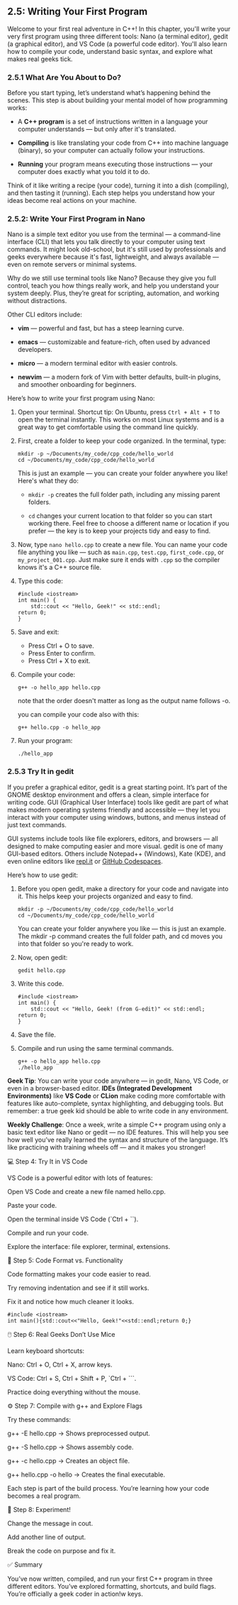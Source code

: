 ## 2.5: Writing Your First Program

Welcome to your first real adventure in C++! In this chapter, you'll write your very first program using three different tools: Nano (a terminal editor), gedit (a graphical editor), and VS Code (a powerful code editor). You'll also learn how to compile your code, understand basic syntax, and explore what makes real geeks tick.

### 2.5.1 What Are You About to Do?

Before you start typing, let’s understand what’s happening behind the scenes. This step is about building your mental model of how programming works:

* A **C++ program** is a set of instructions written in a language your computer understands — but only after it's translated.

* **Compiling** is like translating your code from C++ into machine language (binary), so your computer can actually follow your instructions.

* **Running** your program means executing those instructions — your computer does exactly what you told it to do.

Think of it like writing a recipe (your code), turning it into a dish (compiling), and then tasting it (running). Each step helps you understand how your ideas become real actions on your machine.

### 2.5.2: Write Your First Program in Nano

Nano is a simple text editor you use from the terminal — a command-line interface (CLI) that lets you talk directly to your computer using text commands. It might look old-school, but it's still used by professionals and geeks everywhere because it's fast, lightweight, and always available — even on remote servers or minimal systems.

Why do we still use terminal tools like Nano? Because they give you full control, teach you how things really work, and help you understand your system deeply. Plus, they’re great for scripting, automation, and working without distractions.

Other CLI editors include:

* **vim** — powerful and fast, but has a steep learning curve.

* **emacs** — customizable and feature-rich, often used by advanced developers.

* **micro** — a modern terminal editor with easier controls.

*  **newvim** — a modern fork of Vim with better defaults, built-in plugins, and smoother onboarding for beginners.

Here’s how to write your first program using Nano:

1. Open your terminal.
   Shortcut tip: On Ubuntu, press `Ctrl + Alt + T` to open the terminal instantly. This works on most Linux systems and is a great way to get comfortable using the command line quickly.

2. First, create a folder to keep your code organized. In the terminal, type:
   ```
   mkdir -p ~/Documents/my_code/cpp_code/hello_world
   cd ~/Documents/my_code/cpp_code/hello_world
   ```
   This is just an example — you can create your folder anywhere you like!  Here's what they do:
   * `mkdir -p` creates the full folder path, including any missing parent folders.

   * `cd` changes your current location to that folder so you can start working there.
   Feel free to choose a different name or location if you prefer — the key is to keep your projects tidy and easy to find.
3. Now, type `nano hello.cpp` to create a new file. You can name your code file anything you like — such as `main.cpp`, `test.cpp`, `first_code.cpp`, or `my_project_001.cpp`. Just make sure it ends with `.cpp` so the compiler knows it's a C++ source file.

4. Type this code:
   ```
   #include <iostream>
   int main() {
       std::cout << "Hello, Geek!" << std::endl;
   return 0;
   }
   ```
5. Save and exit:
   * Press Ctrl + O to save.
   * Press Enter to confirm.
   * Press Ctrl + X to exit.
6. Compile your code:
   ```
   g++ -o hello_app hello.cpp
   ```
   note that the order doesn't matter as long as the output name follows -o.

   you can compile your code also with this:
   ```
   g++ hello.cpp -o hello_app
   ```

7. Run your program:
   ```
   ./hello_app
   ```

### 2.5.3 Try It in gedit

If you prefer a graphical editor, gedit is a great starting point. It’s part of the GNOME desktop environment and offers a clean, simple interface for writing code. GUI (Graphical User Interface) tools like gedit are part of what makes modern operating systems friendly and accessible — they let you interact with your computer using windows, buttons, and menus instead of just text commands.

GUI systems include tools like file explorers, editors, and browsers — all designed to make computing easier and more visual. gedit is one of many GUI-based editors. Others include Notepad++ (Windows), Kate (KDE), and even online editors like [repl.it](https://repl.it) or [GitHub Codespaces](https://github.com/features/codespaces).

Here’s how to use gedit:

1. Before you open gedit, make a directory for your code and navigate into it. This helps keep your projects organized and easy to find.

    ```
    mkdir -p ~/Documents/my_code/cpp_code/hello_world
    cd ~/Documents/my_code/cpp_code/hello_world
    ```
    You can create your folder anywhere you like — this is just an example. The mkdir -p command creates the full folder path, and cd moves you into that folder so you're ready to work.

2. Now, open gedit:
   ```
   gedit hello.cpp
   ```
3. Write this code.
   ```
   #include <iostream>
   int main() {
       std::cout << "Hello, Geek! (from G-edit)" << std::endl;
   return 0;
   }
   ```
4. Save the file.
5. Compile and run using the same terminal commands.
   ```
   g++ -o hello_app hello.cpp
   ./hello_app
   ```
**Geek Tip**: You can write your code anywhere — in gedit, Nano, VS Code, or even in a browser-based editor.
**IDEs (Integrated Development Environments)** like **VS Code** or **CLion** make coding more comfortable with features like auto-complete, syntax highlighting, and debugging tools. But remember: a true geek kid should be able to write code in any environment.

**Weekly Challenge**: Once a week, write a simple C++ program using only a basic text editor like Nano or gedit — no IDE features. This will help you see how well you’ve really learned the syntax and structure of the language. It’s like practicing with training wheels off — and it makes you stronger!
















💻 Step 4: Try It in VS Code

VS Code is a powerful editor with lots of features:

Open VS Code and create a new file named hello.cpp.

Paste your code.

Open the terminal inside VS Code (`Ctrl + ``).

Compile and run your code.

Explore the interface: file explorer, terminal, extensions.





🎨 Step 5: Code Format vs. Functionality

Code formatting makes your code easier to read.

Try removing indentation and see if it still works.

Fix it and notice how much cleaner it looks.


```
#include <iostream>
int main(){std::cout<<"Hello, Geek!"<<std::endl;return 0;}
```

🖱️ Step 6: Real Geeks Don’t Use Mice

Learn keyboard shortcuts:

Nano: Ctrl + O, Ctrl + X, arrow keys.

VS Code: Ctrl + S, Ctrl + Shift + P, `Ctrl + ```.

Practice doing everything without the mouse.





⚙️ Step 7: Compile with g++ and Explore Flags

Try these commands:

g++ -E hello.cpp → Shows preprocessed output.

g++ -S hello.cpp → Shows assembly code.

g++ -c hello.cpp → Creates an object file.

g++ hello.cpp -o hello → Creates the final executable.

Each step is part of the build process. You’re learning how your code becomes a real program.

🧪 Step 8: Experiment!

Change the message in cout.

Add another line of output.

Break the code on purpose and fix it.

✅ Summary

You’ve now written, compiled, and run your first C++ program in three different editors. You’ve explored formatting, shortcuts, and build flags. You’re officially a geek coder in action!w keys.

